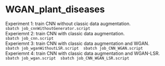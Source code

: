 # WGAN_plant_diseases
Experiment 1: train CNN without classic data augmentation.  
`
              sbatch job_cnnWithoutGenerator.script  
`  
Experiemnt 2: train CNN with classic data augmentation.  
`
              sbatch job_cnn.script  
`  
Experiemnt 3: train CNN with classic data augmentation and WGAN.  
`
              sbatch job_wganWithoutLSR.script  sbatch job_CNN_WGAN.script  
`  
Experiemnt 4: train CNN with classic data augmentation and WGAN-LSR.    
`
              sbatch job_wgan.script  sbatch job_CNN_WGAN_LSR.script  
`
